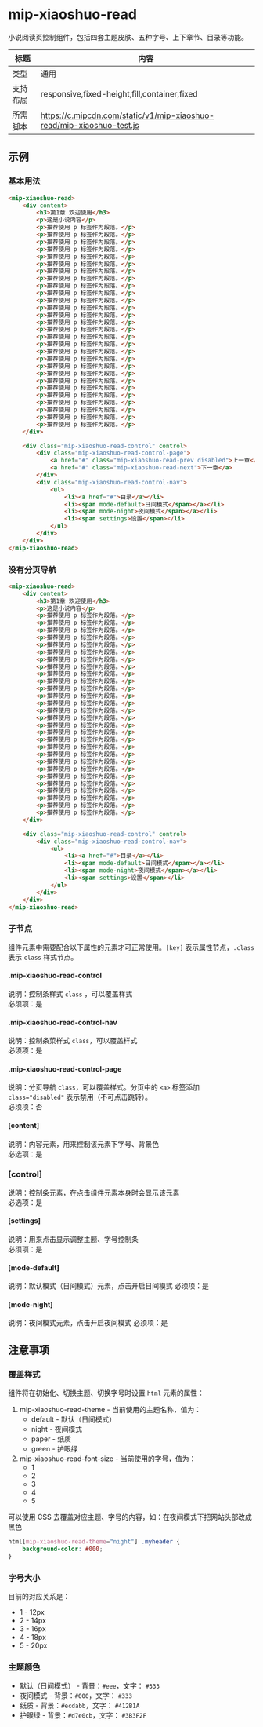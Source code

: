 # mip-xiaoshuo-read

小说阅读页控制组件，包括四套主题皮肤、五种字号、上下章节、目录等功能。

标题|内容
----|----
类型|通用
支持布局|responsive,fixed-height,fill,container,fixed
所需脚本|https://c.mipcdn.com/static/v1/mip-xiaoshuo-read/mip-xiaoshuo-test.js

## 示例

### 基本用法
```html
<mip-xiaoshuo-read>
    <div content>
        <h3>第1章 欢迎使用</h3>
        <p>这是小说内容</p>
        <p>推荐使用 p 标签作为段落。</p>
        <p>推荐使用 p 标签作为段落。</p>
        <p>推荐使用 p 标签作为段落。</p>
        <p>推荐使用 p 标签作为段落。</p>
        <p>推荐使用 p 标签作为段落。</p>
        <p>推荐使用 p 标签作为段落。</p>
        <p>推荐使用 p 标签作为段落。</p>
        <p>推荐使用 p 标签作为段落。</p>
        <p>推荐使用 p 标签作为段落。</p>
        <p>推荐使用 p 标签作为段落。</p>
        <p>推荐使用 p 标签作为段落。</p>
        <p>推荐使用 p 标签作为段落。</p>
        <p>推荐使用 p 标签作为段落。</p>
        <p>推荐使用 p 标签作为段落。</p>
        <p>推荐使用 p 标签作为段落。</p>
        <p>推荐使用 p 标签作为段落。</p>
        <p>推荐使用 p 标签作为段落。</p>
        <p>推荐使用 p 标签作为段落。</p>
        <p>推荐使用 p 标签作为段落。</p>
        <p>推荐使用 p 标签作为段落。</p>
        <p>推荐使用 p 标签作为段落。</p>
        <p>推荐使用 p 标签作为段落。</p>
        <p>推荐使用 p 标签作为段落。</p>
        <p>推荐使用 p 标签作为段落。</p>
        <p>推荐使用 p 标签作为段落。</p>
        <p>推荐使用 p 标签作为段落。</p>
        <p>推荐使用 p 标签作为段落。</p>
        <p>推荐使用 p 标签作为段落。</p>
    </div>

    <div class="mip-xiaoshuo-read-control" control>
        <div class="mip-xiaoshuo-read-control-page">
            <a href="#" class="mip-xiaoshuo-read-prev disabled">上一章</a>
            <a href="#" class="mip-xiaoshuo-read-next">下一章</a>
        </div>
        <div class="mip-xiaoshuo-read-control-nav">
            <ul>
                <li><a href="#">目录</a></li>
                <li><span mode-default>日间模式</span></a></li>
                <li><span mode-night>夜间模式</span></a></li>
                <li><span settings>设置</span></li>
            </ul>
        </div>
    </div>
</mip-xiaoshuo-read>
```


### 没有分页导航
```html
<mip-xiaoshuo-read>
    <div content>
        <h3>第1章 欢迎使用</h3>
        <p>这是小说内容</p>
        <p>推荐使用 p 标签作为段落。</p>
        <p>推荐使用 p 标签作为段落。</p>
        <p>推荐使用 p 标签作为段落。</p>
        <p>推荐使用 p 标签作为段落。</p>
        <p>推荐使用 p 标签作为段落。</p>
        <p>推荐使用 p 标签作为段落。</p>
        <p>推荐使用 p 标签作为段落。</p>
        <p>推荐使用 p 标签作为段落。</p>
        <p>推荐使用 p 标签作为段落。</p>
        <p>推荐使用 p 标签作为段落。</p>
        <p>推荐使用 p 标签作为段落。</p>
        <p>推荐使用 p 标签作为段落。</p>
        <p>推荐使用 p 标签作为段落。</p>
        <p>推荐使用 p 标签作为段落。</p>
        <p>推荐使用 p 标签作为段落。</p>
        <p>推荐使用 p 标签作为段落。</p>
        <p>推荐使用 p 标签作为段落。</p>
        <p>推荐使用 p 标签作为段落。</p>
        <p>推荐使用 p 标签作为段落。</p>
        <p>推荐使用 p 标签作为段落。</p>
        <p>推荐使用 p 标签作为段落。</p>
        <p>推荐使用 p 标签作为段落。</p>
        <p>推荐使用 p 标签作为段落。</p>
        <p>推荐使用 p 标签作为段落。</p>
        <p>推荐使用 p 标签作为段落。</p>
        <p>推荐使用 p 标签作为段落。</p>
        <p>推荐使用 p 标签作为段落。</p>
        <p>推荐使用 p 标签作为段落。</p>
    </div>

    <div class="mip-xiaoshuo-read-control" control>
        <div class="mip-xiaoshuo-read-control-nav">
            <ul>
                <li><a href="#">目录</a></li>
                <li><span mode-default>日间模式</span></a></li>
                <li><span mode-night>夜间模式</span></a></li>
                <li><span settings>设置</span></li>
            </ul>
        </div>
    </div>
</mip-xiaoshuo-read>
```

### 子节点

组件元素中需要配合以下属性的元素才可正常使用。`[key]` 表示属性节点，`.class` 表示 `class` 样式节点。

#### .mip-xiaoshuo-read-control

说明：控制条样式 `class` ，可以覆盖样式  
必须项：是  

#### .mip-xiaoshuo-read-control-nav

说明：控制条菜样式 `class`，可以覆盖样式  
必须项：是  

#### .mip-xiaoshuo-read-control-page

说明：分页导航 `class`，可以覆盖样式。分页中的 `<a>` 标签添加 `class="disabled"` 表示禁用（不可点击跳转）。  
必须项：否  

#### [content]

说明：内容元素，用来控制该元素下字号、背景色  
必选项：是  

### [control]

说明：控制条元素，在点击组件元素本身时会显示该元素  
必选项：是  

#### [settings]

说明：用来点击显示调整主题、字号控制条  
必须项：是  

#### [mode-default]

说明：默认模式（日间模式）元素，点击开启日间模式
必须项：是  

#### [mode-night]

说明：夜间模式元素，点击开启夜间模式
必须项：是  

## 注意事项

### 覆盖样式

组件将在初始化、切换主题、切换字号时设置 `html` 元素的属性：

1. mip-xiaoshuo-read-theme - 当前使用的主题名称，值为：
    - default - 默认（日间模式）
    - night - 夜间模式
    - paper - 纸质
    - green - 护眼绿
2. mip-xiaoshuo-read-font-size - 当前使用的字号，值为：
    - 1
    - 2
    - 3
    - 4
    - 5

可以使用 CSS 去覆盖对应主题、字号的内容，如：在夜间模式下把网站头部改成黑色

```css
html[mip-xiaoshuo-read-theme="night"] .myheader {
    background-color: #000;
}
```

### 字号大小

目前的对应关系是：

- 1 - 12px
- 2 - 14px
- 3 - 16px
- 4 - 18px
- 5 - 20px

### 主题颜色

- 默认（日间模式） - 背景：`#eee`，文字： `#333`
- 夜间模式 - 背景：`#000`，文字： `#333`
- 纸质 - 背景：`#ecdabb`，文字： `#412B1A`
- 护眼绿 - 背景：`#d7e0cb`，文字： `#3B3F2F`
